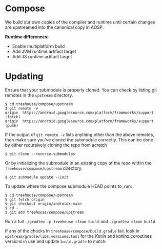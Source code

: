 # Compose

We build our own copies of the compiler and runtime until certain changes are upstreamed into the
canonical copy in AOSP.

**Runtime differences:**

 * Enable multiplatform build
 * Add JVM runtime artifact target
 * Add JS runtime artifact target


# Updating

Ensure that your submodule is properly cloned. You can check by listing git remotes in the `upstream` directory. 

```
$ cd treehouse/compose/upstream
$ git remote -v 
origin	https://android.googlesource.com/platform/frameworks/support (fetch)
origin	https://android.googlesource.com/platform/frameworks/support (push)
```

If the output of `git remote -v` lists anything other than the above remotes, then make sure you've cloned the submodule correctly.
This can be done by either recursively cloning the repo from scratch 

```
$ git clone --recurse-submodules
```

Or by initializing the submodule in an existing copy of the repo within the `treehouse/compose/upstream` directory. 

```
$ git submodule update --init
```

To update where the compose submodule HEAD points to, run: 

```
$ cd treehouse/compose/upstream
$ git fetch origin
$ git checkout origin/androidx-main
$ cd -
$ git add treehouse/compose/upstream 
```

Run a full `./gradlew -p treehouse clean build` and `./gradlew clean build`.

If any of the checks in `treehouse/compose/build.gradle` fail, look in
`upstream/gradle/libs.versions.toml` for the Kotlin and kotlinx.coroutines versions in use
and update `build.gradle` to match.
